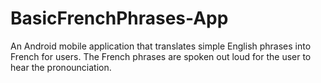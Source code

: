 # BasicFrenchPhrases-App
An Android mobile application that translates simple English phrases into French for  users. The French phrases are spoken out loud for the user to hear the pronounciation.
